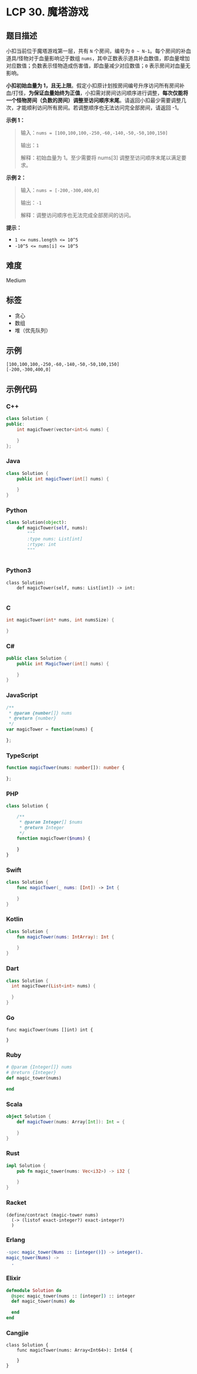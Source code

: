 # LCP 30. 魔塔游戏

## 题目描述

小扣当前位于魔塔游戏第一层，共有 `N` 个房间，编号为 `0 ~ N-1`。每个房间的补血道具/怪物对于血量影响记于数组 `nums`，其中正数表示道具补血数值，即血量增加对应数值；负数表示怪物造成伤害值，即血量减少对应数值；`0` 表示房间对血量无影响。

**小扣初始血量为 1，且无上限**。假定小扣原计划按房间编号升序访问所有房间补血/打怪，**为保证血量始终为正值**，小扣需对房间访问顺序进行调整，**每次仅能将一个怪物房间（负数的房间）调整至访问顺序末尾**。请返回小扣最少需要调整几次，才能顺利访问所有房间。若调整顺序也无法访问完全部房间，请返回 -1。


**示例 1：**
>输入：`nums = [100,100,100,-250,-60,-140,-50,-50,100,150]`
>
>输出：`1`
>
>解释：初始血量为 1。至少需要将 nums[3] 调整至访问顺序末尾以满足要求。

**示例 2：**
>输入：`nums = [-200,-300,400,0]`
>
>输出：`-1`
>
>解释：调整访问顺序也无法完成全部房间的访问。

**提示：**
- `1 <= nums.length <= 10^5`
- `-10^5 <= nums[i] <= 10^5`

## 难度

Medium

## 标签

- 贪心
- 数组
- 堆（优先队列）

## 示例

```
[100,100,100,-250,-60,-140,-50,-50,100,150]
[-200,-300,400,0]
```

## 示例代码

### C++

```cpp
class Solution {
public:
    int magicTower(vector<int>& nums) {
        
    }
};
```

### Java

```java
class Solution {
    public int magicTower(int[] nums) {
        
    }
}
```

### Python

```python
class Solution(object):
    def magicTower(self, nums):
        """
        :type nums: List[int]
        :rtype: int
        """
        
```

### Python3

```python3
class Solution:
    def magicTower(self, nums: List[int]) -> int:
        
```

### C

```c
int magicTower(int* nums, int numsSize) {
    
}
```

### C#

```csharp
public class Solution {
    public int MagicTower(int[] nums) {
        
    }
}
```

### JavaScript

```javascript
/**
 * @param {number[]} nums
 * @return {number}
 */
var magicTower = function(nums) {
    
};
```

### TypeScript

```typescript
function magicTower(nums: number[]): number {
    
};
```

### PHP

```php
class Solution {

    /**
     * @param Integer[] $nums
     * @return Integer
     */
    function magicTower($nums) {
        
    }
}
```

### Swift

```swift
class Solution {
    func magicTower(_ nums: [Int]) -> Int {
        
    }
}
```

### Kotlin

```kotlin
class Solution {
    fun magicTower(nums: IntArray): Int {
        
    }
}
```

### Dart

```dart
class Solution {
  int magicTower(List<int> nums) {
    
  }
}
```

### Go

```golang
func magicTower(nums []int) int {
    
}
```

### Ruby

```ruby
# @param {Integer[]} nums
# @return {Integer}
def magic_tower(nums)
    
end
```

### Scala

```scala
object Solution {
    def magicTower(nums: Array[Int]): Int = {
        
    }
}
```

### Rust

```rust
impl Solution {
    pub fn magic_tower(nums: Vec<i32>) -> i32 {
        
    }
}
```

### Racket

```racket
(define/contract (magic-tower nums)
  (-> (listof exact-integer?) exact-integer?)
  )
```

### Erlang

```erlang
-spec magic_tower(Nums :: [integer()]) -> integer().
magic_tower(Nums) ->
  .
```

### Elixir

```elixir
defmodule Solution do
  @spec magic_tower(nums :: [integer]) :: integer
  def magic_tower(nums) do
    
  end
end
```

### Cangjie

```cangjie
class Solution {
    func magicTower(nums: Array<Int64>): Int64 {

    }
}
```


